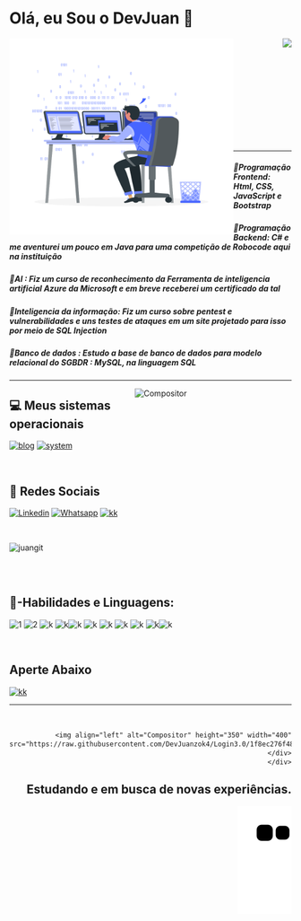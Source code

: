 

 
 # Olá, eu Sou o DevJuan 🤙

<div>
          <img align="left" alt="Compositor" height="350" width="400"  src="https://raw.githubusercontent.com/DevJuanzok4/Atlas/main/programador.svg"> 
          </div>
  
   <div align="right" >
    

 <img src="https://github-readme-stats.vercel.app/api/top-langs/?username=DevJuanzok4&layout=compact&langs_count=6&theme=tokyonight"/>
     </div>
  


 <br> <br> <br> <br> <br> <br> <br> <br>  <br>  <hr>

<div box-sizing: border-box>
 
#####  🔵Programação Frontend: Html, CSS, JavaScript e Bootstrap
 
##### 🔵Programação Backend: C# e me aventurei um pouco em Java para uma competição de Robocode aqui na instituição
 
##### 🔵AI : Fiz um curso de reconhecimento da Ferramenta de inteligencia artificial Azure da Microsoft e em breve receberei um certificado da tal
 
##### 🔵Inteligencia da informação: Fiz um curso sobre pentest e vulnerabilidades e uns testes de ataques em um site projetado para isso por meio de SQL Injection
 
##### 🔵Banco de dados : Estudo a base de banco de dados para modelo relacional do SGBDR : MySQL, na linguagem SQL
 
</div>
<hr>
<div>
          <img align="right" alt="Compositor" height="280" width="280"  src="https://cdn.discordapp.com/attachments/983160565608362004/1078847325448982645/Atlantis_Logo.png" />
          </div>


## 💻 Meus sistemas operacionais

[![blog](https://img.shields.io/badge/Zorin%20OS-0CC1F3?style=for-the-badge&logo=zorin&logoColor=white)](https://zorin.com/os/download/)  [![system](https://img.shields.io/badge/Kali_Linux-557C94?style=for-the-badge&logo=kali-linux&logoColor=white)](https://www.kali.org/docs/introduction/download-official-kali-linux-images/)

<br>



## 👤 Redes Sociais


[![Linkedin](https://img.shields.io/badge/LinkedIn-0077B5?style=for-the-badge&logo=linkedin&logoColor=white)](https://www.linkedin.com/in/juan-coutinho-288625243/)
[![Whatsapp](https://img.shields.io/badge/Element-0DBD8B?style=for-the-badge&logo=element&logoColor=white)](@devjuanx:matrix.org)
[![kk](https://img.shields.io/badge/Instagram-E4405F?style=for-the-badge&logo=instagram&logoColor=white)](https://www.instagram.com/dev_coutinho/)

<br>


![juangit](https://github-readme-stats.vercel.app/api?username=DevJuanzok4&show_icons=true&theme=nightowl)

  <br> <br>

## 🔌-Habilidades e Linguagens:


![1](https://img.shields.io/badge/C%23-239120?style=for-the-badge&logo=c-sharp&logoColor=white)
![2](https://img.shields.io/badge/Python-3776AB?style=for-the-badge&logo=python&logoColor=white)
![k](https://img.shields.io/badge/PHP-777BB4?style=for-the-badge&logo=php&logoColor=white)
![k](https://img.shields.io/badge/HTML-239120?style=for-the-badge&logo=html5&logoColor=white)![k](https://img.shields.io/badge/CSS-239120?&style=for-the-badge&logo=css3&logoColor=white)
![k](https://img.shields.io/badge/JavaScript-323330?style=for-the-badge&logo=javascript&logoColor=F7DF1E)
![k](https://img.shields.io/badge/HTML5-E34F26?style=for-the-badge&logo=html5&logoColor=white)
![k](https://img.shields.io/badge/Shell_Script-121011?style=for-the-badge&logo=gnu-bash&logoColor=white)
![k](https://img.shields.io/badge/Bootstrap-563D7C?style=for-the-badge&logo=bootstrap&logoColor=white)
![k](https://img.shields.io/badge/MySQL-00000F?style=for-the-badge&logo=mysql&logoColor=white)![k](https://img.shields.io/badge/Microsoft_Azure-0089D6?style=for-the-badge&logo=microsoft-azure&logoColor=white)

<br>

## Aperte Abaixo
[![kk](https://img.shields.io/badge/GitHub-100000?style=for-the-badge&logo=github&logoColor=white)](https://github.com/DevJuanzok4)
<hr>
<br>
 <div align="right" >
    
        <img align="left" alt="Compositor" height="350" width="400"  src="https://raw.githubusercontent.com/DevJuanzok4/Login3.0/1f8ec276f4843490743c7935578c498360a95d7b/kkk.svg"> 
          </div>
     </div>
  
## Estudando e em busca de novas experiências.


 
 ![Snake animation](https://github.com/DevJuanzok4/DevJuanzok4/blob/output/github-contribution-grid-snake.svg)
 
 </center>
